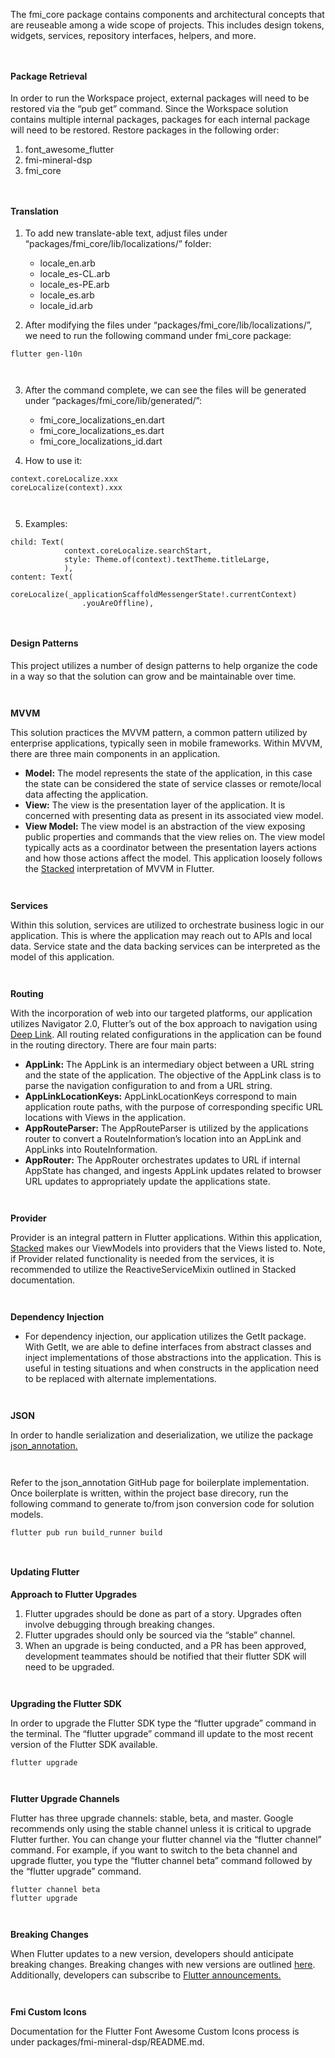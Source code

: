The fmi_core package contains components and architectural concepts that are reuseable among a wide scope of projects. This includes design tokens, widgets, services, repository interfaces, helpers, and more. 

`  ` 

 

#### Package Retrieval

In order to run the Workspace project, external packages will need to be restored via the “pub get” command. Since the Workspace solution contains multiple internal packages, packages for each internal package will need to be restored. Restore packages in the following order: 

1. font_awesome_flutter
2. fmi-mineral-dsp
3. fmi_core 

`  ` 

 

#### Translation 

1. To add new translate-able text, adjust files under “packages/fmi_core/lib/localizations/” folder: 

   * locale_en.arb
   * locale_es-CL.arb
   * locale_es-PE.arb
   * locale_es.arb
   * locale_id.arb 

2. After modifying the files under “packages/fmi_core/lib/localizations/”, we need to run the following command under fmi_core package: 

```
flutter gen-l10n
```

`  `

3. After the command complete, we can see the files will be generated under “packages/fmi_core/lib/generated/”: 

   * fmi_core_localizations_en.dart
   * fmi_core_localizations_es.dart
   * fmi_core_localizations_id.dart 

4. How to use it: 

```
context.coreLocalize.xxx     
coreLocalize(context).xxx
```

`  `

5. Examples: 

```
child: Text(
            context.coreLocalize.searchStart,
            style: Theme.of(context).textTheme.titleLarge,
            ),  
content: Text(
            coreLocalize(_applicationScaffoldMessengerState!.currentContext)
                .youAreOffline),
```

`  ` 

#### Design Patterns 

This project utilizes a number of design patterns to help organize the code in a way so that the solution can grow and be maintainable over time. 

`  ` 

 

**MVVM** 

This solution practices the MVVM pattern, a common pattern utilized by enterprise applications, typically seen in mobile frameworks. Within MVVM, there are three main components in an application. 

   * **Model:** The model represents the state of the application, in this case the state can be considered the state of service classes or remote/local data affecting the application. 
   * **View:** The view is the presentation layer of the application. It is concerned with presenting data as present in its associated view model. 
   * **View Model:** The view model is an abstraction of the view exposing public properties and commands that the view relies on. The view model typically acts as a coordinator between the presentation layers actions and how those actions affect the model. This application loosely follows the [Stacked](https://pub.dev/packages/stacked) interpretation of MVVM in Flutter. 

`  ` 

 

**Services** 

Within this solution, services are utilized to orchestrate business logic in our application. This is where the application may reach out to APIs and local data. Service state and the data backing services can be interpreted as the model of this application. 

`  ` 

 

**Routing** 

With the incorporation of web into our targeted platforms, our application utilizes Navigator 2.0, Flutter’s out of the box approach to navigation using [Deep Link](https://docs.flutter.dev/ui/navigation/deep-linking). All routing related configurations in the application can be found in the routing directory. There are four main parts: 

   * **AppLink:** The AppLink is an intermediary object between a URL string and the state of the application. The objective of the AppLink class is to parse the navigation configuration to and from a URL string. 
   * **AppLinkLocationKeys:** AppLinkLocationKeys correspond to main application route paths, with the purpose of corresponding specific URL locations with Views in the application. 
   * **AppRouteParser:** The AppRouteParser is utilized by the applications router to convert a RouteInformation’s location into an AppLink and AppLinks into RouteInformation. 
   * **AppRouter:** The AppRouter orchestrates updates to URL if internal AppState has changed, and ingests AppLink updates related to browser URL updates to appropriately update the applications state. 

`  ` 

 

**Provider** 

Provider is an integral pattern in Flutter applications. Within this application, [Stacked](https://pub.dev/packages/stacked) makes our ViewModels into providers that the Views listed to. Note, if Provider related functionality is needed from the services, it is recommended to utilize the ReactiveServiceMixin outlined in Stacked documentation. 

`  ` 

 

**Dependency Injection** 

   * For dependency injection, our application utilizes the GetIt package. With GetIt, we are able to define interfaces from abstract classes and inject implementations of those abstractions into the application. This is useful in testing situations and when constructs in the application need to be replaced with alternate implementations. 

`  ` 

 

**JSON** 

In order to handle serialization and deserialization, we utilize the package [json_annotation.](https://pub.dev/packages/json_annotation) 

`  ` 

 
Refer to the json_annotation GitHub page for boilerplate implementation. Once boilerplate is written, within the project base direcory, run the following command to generate to/from json conversion code for solution models. 

```
flutter pub run build_runner build
```

`  ` 

 

#### Updating Flutter

**Approach to Flutter Upgrades**  

1. Flutter upgrades should be done as part of a story. Upgrades often involve debugging through breaking changes. 
2. Flutter upgrades should only be sourced via the “stable” channel. 
3. When an upgrade is being conducted, and a PR has been approved, development teammates should be notified that their flutter SDK will need to be upgraded. 

`  ` 

 

**Upgrading the Flutter SDK** 

In order to upgrade the Flutter SDK type the “flutter upgrade” command in the terminal. The “flutter upgrade” command ill update to the most recent version of the Flutter SDK available. 

```
flutter upgrade
```

`  ` 


**Flutter Upgrade Channels** 

Flutter has three upgrade channels: stable, beta, and master. Google recommends only using the stable channel unless it is critical to upgrade Flutter further. You can change your flutter channel via the “flutter channel” command. For example, if you want to switch to the beta channel and upgrade flutter, you type the “flutter channel beta” command followed by the “flutter upgrade” command. 

```
flutter channel beta
flutter upgrade
```

`  ` 

 

**Breaking Changes** 

When Flutter updates to a new version, developers should anticipate breaking changes. Breaking changes with new versions are outlined [here](https://docs.flutter.dev/release/breaking-changes). Additionally, developers can subscribe to [Flutter announcements.](https://groups.google.com/g/flutter-announce) 

`  ` 

**Fmi Custom Icons** 

Documentation for the Flutter Font Awesome Custom Icons process is under packages/fmi-mineral-dsp/README.md. 

 